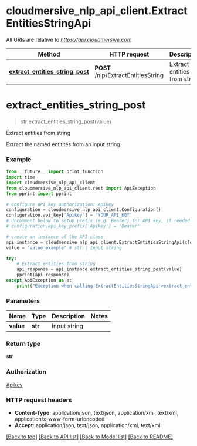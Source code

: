 # cloudmersive_nlp_api_client.ExtractEntitiesStringApi

All URIs are relative to *https://api.cloudmersive.com*

Method | HTTP request | Description
------------- | ------------- | -------------
[**extract_entities_string_post**](ExtractEntitiesStringApi.md#extract_entities_string_post) | **POST** /nlp/ExtractEntitiesString | Extract entities from string


# **extract_entities_string_post**
> str extract_entities_string_post(value)

Extract entities from string

Extract the named entitites from an input string.

### Example
```python
from __future__ import print_function
import time
import cloudmersive_nlp_api_client
from cloudmersive_nlp_api_client.rest import ApiException
from pprint import pprint

# Configure API key authorization: Apikey
configuration = cloudmersive_nlp_api_client.Configuration()
configuration.api_key['Apikey'] = 'YOUR_API_KEY'
# Uncomment below to setup prefix (e.g. Bearer) for API key, if needed
# configuration.api_key_prefix['Apikey'] = 'Bearer'

# create an instance of the API class
api_instance = cloudmersive_nlp_api_client.ExtractEntitiesStringApi(cloudmersive_nlp_api_client.ApiClient(configuration))
value = 'value_example' # str | Input string

try:
    # Extract entities from string
    api_response = api_instance.extract_entities_string_post(value)
    pprint(api_response)
except ApiException as e:
    print("Exception when calling ExtractEntitiesStringApi->extract_entities_string_post: %s\n" % e)
```

### Parameters

Name | Type | Description  | Notes
------------- | ------------- | ------------- | -------------
 **value** | **str**| Input string | 

### Return type

**str**

### Authorization

[Apikey](../README.md#Apikey)

### HTTP request headers

 - **Content-Type**: application/json, text/json, application/xml, text/xml, application/x-www-form-urlencoded
 - **Accept**: application/json, text/json, application/xml, text/xml

[[Back to top]](#) [[Back to API list]](../README.md#documentation-for-api-endpoints) [[Back to Model list]](../README.md#documentation-for-models) [[Back to README]](../README.md)

